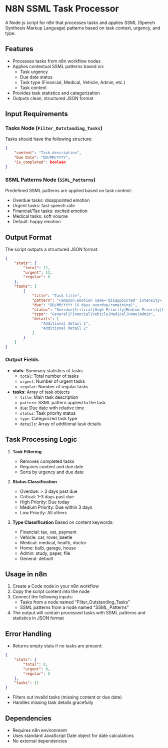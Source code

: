 # N8N SSML Task Processor

A Node.js script for n8n that processes tasks and applies SSML (Speech Synthesis Markup Language) patterns based on task context, urgency, and type.

## Features

- Processes tasks from n8n workflow nodes
- Applies contextual SSML patterns based on:
  - Task urgency
  - Due date status
  - Task type (Financial, Medical, Vehicle, Admin, etc.)
  - Task content
- Provides task statistics and categorization
- Outputs clean, structured JSON format

## Input Requirements

### Tasks Node (`Filter_Outstanding_Tasks`)
Tasks should have the following structure:
```json
{
    "content": "Task description",
    "Due Date": "DD/MM/YYYY",
    "is_completed": boolean
}
```

### SSML Patterns Node (`SSML_Patterns`)
Predefined SSML patterns are applied based on task context:
- Overdue tasks: disappointed emotion
- Urgent tasks: fast speech rate
- Financial/Tax tasks: excited emotion
- Medical tasks: soft volume
- Default: happy emotion

## Output Format

The script outputs a structured JSON format:
```json
{
    "stats": {
        "total": 12,
        "urgent": 12,
        "regular": 0
    },
    "tasks": [
        {
            "title": "Task title",
            "pattern": "<amazon:emotion name='disappointed' intensity='medium'>Task title</amazon:emotion>",
            "due": "DD/MM/YYYY (X days overdue/remaining)",
            "status": "Overdue|Critical|High Priority|Medium Priority|Low Priority",
            "type": "General|Financial|Vehicle|Medical|Home|Admin",
            "details": [
                "Additional detail 1",
                "Additional detail 2"
            ]
        }
    ]
}
```

### Output Fields
- **stats**: Summary statistics of tasks
  - `total`: Total number of tasks
  - `urgent`: Number of urgent tasks
  - `regular`: Number of regular tasks
- **tasks**: Array of task objects
  - `title`: Main task description
  - `pattern`: SSML pattern applied to the task
  - `due`: Due date with relative time
  - `status`: Task priority status
  - `type`: Categorized task type
  - `details`: Array of additional task details

## Task Processing Logic

1. **Task Filtering**
   - Removes completed tasks
   - Requires content and due date
   - Sorts by urgency and due date

2. **Status Classification**
   - Overdue: > 3 days past due
   - Critical: 1-3 days past due
   - High Priority: Due today
   - Medium Priority: Due within 3 days
   - Low Priority: All others

3. **Type Classification**
Based on content keywords:
   - Financial: tax, vat, payment
   - Vehicle: car, rover, beetle
   - Medical: medical, health, doctor
   - Home: bulb, garage, house
   - Admin: study, paper, file
   - General: default

## Usage in n8n

1. Create a Code node in your n8n workflow
2. Copy the script content into the node
3. Connect the following inputs:
   - Tasks from a node named "Filter_Outstanding_Tasks"
   - SSML patterns from a node named "SSML_Patterns"
4. The output will contain processed tasks with SSML patterns and statistics in JSON format

## Error Handling

- Returns empty stats if no tasks are present:
```json
{
    "stats": {
        "total": 0,
        "urgent": 0,
        "regular": 0
    },
    "tasks": []
}
```
- Filters out invalid tasks (missing content or due date)
- Handles missing task details gracefully

## Dependencies

- Requires n8n environment
- Uses standard JavaScript Date object for date calculations
- No external dependencies
